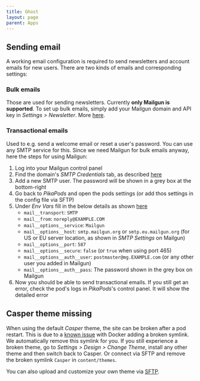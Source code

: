 ```yaml
---
title: Ghost
layout: page
parent: Apps
---
```


## Sending email
A working email configuration is required to send newsletters and account emails for new users. There are two kinds of emails and corresponding settings:

### Bulk emails
Those are used for sending newsletters. Currently **only Mailgun is supported**. To set up bulk emails, simply add your Mailgun domain and API key in *Settings > Newsletter*. More [here](https://ghost.org/docs/faq/mailgun-newsletters/).

### Transactional emails
Used to e.g. send a welcome email or reset a user's password. You can use any SMTP service for this. Since we need Mailgun for bulk emails anyway, here the steps for using Mailgun:

1. Log into your Mailgun control panel
2. Find the domain's *SMTP Credentials* tab, as described [here](https://help.mailgun.com/hc/en-us/articles/203380100-Where-Can-I-Find-My-API-Key-and-SMTP-Credentials-#01GAJ2K1WS5GSWGKQ82TSVQSNV)
3. Add a new SMTP user. The password will be shown in a grey box at the bottom-right
4. Go back to *PikaPods* and open the pods settings (or add thos settings in the config file via SFTP)
5. Under *Env Vars* fill in the below details as shown [here](https://forum.ghost.org/t/failed-to-send-magic-link-email-error-when-trying-to-sign-up/31035/14)
    - `mail__transport`: `SMTP`
    - `mail__from`: `noreply@EXAMPLE.COM`
    - `mail__options__service`: `Mailgun`
    - `mail__options__host`: `smtp.mailgun.org` or `smtp.eu.mailgun.org` (for US or EU server location, as shown in *SMTP Settings* on Mailgun)
    - `mail__options__port`: `587`
    - `mail__options__secure`: `false` (or `true` when using port 465)
    - `mail__options__auth__user`: `postmaster@mg.EXAMPLE.com` (or any other user you added in Mailgun)
    - `mail__options__auth__pass`: The password shown in the grey box on Mailgun
6. Now you should be able to send transactional emails. If you still get an error, check the pod's logs in *PikaPods*'s control panel. It will show the detailed error


## Casper theme missing
When using the default *Casper* theme, the site can be broken after a pod restart. This is due to a [known issue](https://github.com/docker-library/ghost/issues/230) with Docker adding a broken symlink. We automatically remove this symlink for you. If you still experience a broken theme, go to *Settings > Design > Change Theme*, install any other theme and then switch back to Casper. Or connect via SFTP and remove the broken symlink `Casper` in `content/themes`.

You can also upload and customize your own theme via [SFTP](/faq/#accessing-pod-files-using-sftp).